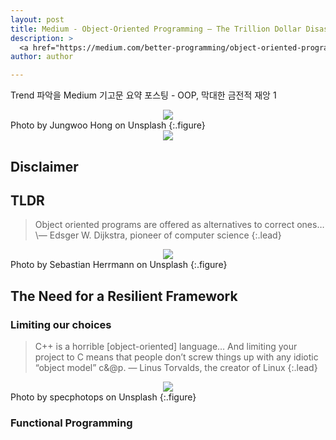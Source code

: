 ```yaml
---
layout: post
title: Medium - Object-Oriented Programming — The Trillion Dollar Disaster - 1
description: >
  <a href="https://medium.com/better-programming/object-oriented-programming-the-trillion-dollar-disaster-92a4b666c7c7">원문 - Ilya Suzdalnitski</a>
author: author

---
```

Trend 파악을 Medium 기고문 요약 포스팅 - OOP, 막대한 금전적 재앙 1

<center>
<img src="https://miro.medium.com/max/9216/1*yX-lpOM2F9cQYJqBl2dBSg.jpeg"/>
</center>
Photo by Jungwoo Hong on Unsplash
{:.figure}

<center>
<img src="https://miro.medium.com/max/1000/1*eSgw4TrT3_5kUU3QFFW4qA.jpeg"/>
</center>


## Disclaimer

## TLDR
> Object oriented programs are offered as alternatives to correct ones…
\— Edsger W. Dijkstra, pioneer of computer science
{:.lead}

<center>
<img src="https://miro.medium.com/max/10368/1*MTb-Xx5D0H6LUJu_cQ9fMQ.jpeg"/>
</center>
Photo by Sebastian Herrmann on Unsplash
{:.figure}

## The Need for a Resilient Framework

### Limiting our choices
> C++ is a horrible [object-oriented] language… And limiting your project to C means that people don’t screw things up with any idiotic “object model” c&@p.
— Linus Torvalds, the creator of Linux
{:.lead}

<center>
<img src="https://miro.medium.com/max/8576/1*ujt2PMrbhCZuGhufoxfr5w.jpeg"/>
</center>
Photo by specphotops on Unsplash
{:.figure}

### Functional Programming
